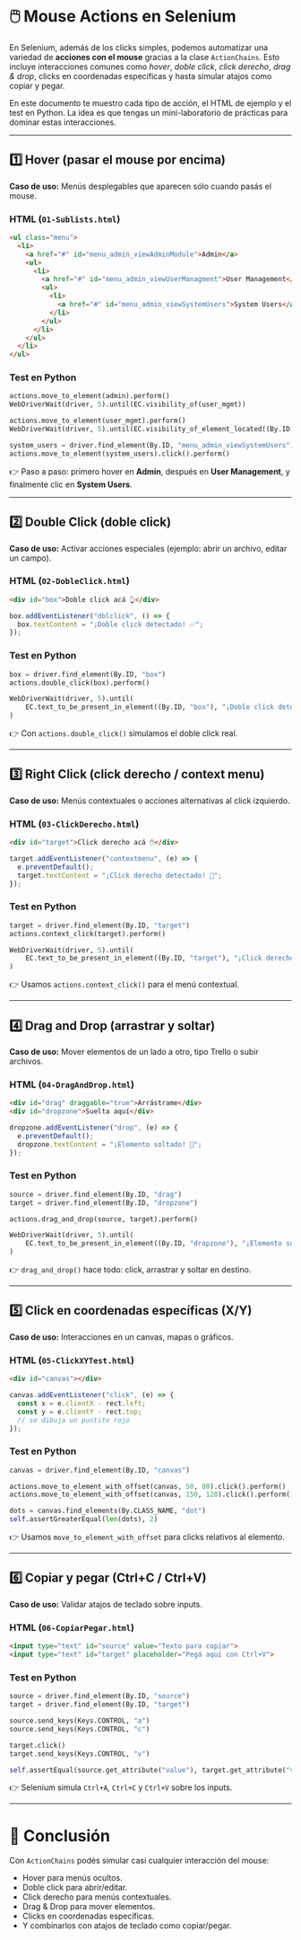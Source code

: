 # 🖱️ Mouse Actions en Selenium

En Selenium, además de los clicks simples, podemos automatizar una variedad de **acciones con el mouse** gracias a la clase `ActionChains`. Esto incluye interacciones comunes como *hover*, *doble click*, *click derecho*, *drag & drop*, clicks en coordenadas específicas y hasta simular atajos como copiar y pegar.

En este documento te muestro cada tipo de acción, el HTML de ejemplo y el test en Python. La idea es que tengas un mini-laboratorio de prácticas para dominar estas interacciones.

---

## 1️⃣ Hover (pasar el mouse por encima)

**Caso de uso:** Menús desplegables que aparecen sólo cuando pasás el mouse.

### HTML (`01-Sublists.html`)

```html
<ul class="menu">
  <li>
    <a href="#" id="menu_admin_viewAdminModule">Admin</a>
    <ul>
      <li>
        <a href="#" id="menu_admin_viewUserManagment">User Management</a>
        <ul>
          <li>
            <a href="#" id="menu_admin_viewSystemUsers">System Users</a>
          </li>
        </ul>
      </li>
    </ul>
  </li>
</ul>
```

### Test en Python

```python
actions.move_to_element(admin).perform()
WebDriverWait(driver, 5).until(EC.visibility_of(user_mgmt))

actions.move_to_element(user_mgmt).perform()
WebDriverWait(driver, 5).until(EC.visibility_of_element_located((By.ID, "menu_admin_viewSystemUsers")))

system_users = driver.find_element(By.ID, "menu_admin_viewSystemUsers")
actions.move_to_element(system_users).click().perform()
```

👉 Paso a paso: primero hover en **Admin**, después en **User Management**, y finalmente clic en **System Users**.

---

## 2️⃣ Double Click (doble click)

**Caso de uso:** Activar acciones especiales (ejemplo: abrir un archivo, editar un campo).

### HTML (`02-DobleClick.html`)

```html
<div id="box">Doble click acá 👆</div>
```

```javascript
box.addEventListener("dblclick", () => {
  box.textContent = "¡Doble click detectado! ✅";
});
```

### Test en Python

```python
box = driver.find_element(By.ID, "box")
actions.double_click(box).perform()

WebDriverWait(driver, 5).until(
    EC.text_to_be_present_in_element((By.ID, "box"), "¡Doble click detectado!")
)
```

👉 Con `actions.double_click()` simulamos el doble click real.

---

## 3️⃣ Right Click (click derecho / context menu)

**Caso de uso:** Menús contextuales o acciones alternativas al click izquierdo.

### HTML (`03-ClickDerecho.html`)

```html
<div id="target">Click derecho acá 🖱️</div>
```

```javascript
target.addEventListener("contextmenu", (e) => {
  e.preventDefault();
  target.textContent = "¡Click derecho detectado! 🎯";
});
```

### Test en Python

```python
target = driver.find_element(By.ID, "target")
actions.context_click(target).perform()

WebDriverWait(driver, 5).until(
    EC.text_to_be_present_in_element((By.ID, "target"), "¡Click derecho detectado!")
)
```

👉 Usamos `actions.context_click()` para el menú contextual.

---

## 4️⃣ Drag and Drop (arrastrar y soltar)

**Caso de uso:** Mover elementos de un lado a otro, tipo Trello o subir archivos.

### HTML (`04-DragAndDrop.html`)

```html
<div id="drag" draggable="true">Arrástrame</div>
<div id="dropzone">Suelta aquí</div>
```

```javascript
dropzone.addEventListener("drop", (e) => {
  e.preventDefault();
  dropzone.textContent = "¡Elemento soltado! 🎯";
});
```

### Test en Python

```python
source = driver.find_element(By.ID, "drag")
target = driver.find_element(By.ID, "dropzone")

actions.drag_and_drop(source, target).perform()

WebDriverWait(driver, 5).until(
    EC.text_to_be_present_in_element((By.ID, "dropzone"), "¡Elemento soltado!")
)
```

👉 `drag_and_drop()` hace todo: click, arrastrar y soltar en destino.

---

## 5️⃣ Click en coordenadas específicas (X/Y)

**Caso de uso:** Interacciones en un canvas, mapas o gráficos.

### HTML (`05-ClickXYTest.html`)

```html
<div id="canvas"></div>
```

```javascript
canvas.addEventListener("click", (e) => {
  const x = e.clientX - rect.left;
  const y = e.clientY - rect.top;
  // se dibuja un puntito rojo
});
```

### Test en Python

```python
canvas = driver.find_element(By.ID, "canvas")

actions.move_to_element_with_offset(canvas, 50, 80).click().perform()
actions.move_to_element_with_offset(canvas, 150, 120).click().perform()

dots = canvas.find_elements(By.CLASS_NAME, "dot")
self.assertGreaterEqual(len(dots), 2)
```

👉 Usamos `move_to_element_with_offset` para clicks relativos al elemento.

---

## 6️⃣ Copiar y pegar (Ctrl+C / Ctrl+V)

**Caso de uso:** Validar atajos de teclado sobre inputs.

### HTML (`06-CopiarPegar.html`)

```html
<input type="text" id="source" value="Texto para copiar">
<input type="text" id="target" placeholder="Pegá aquí con Ctrl+V">
```

### Test en Python

```python
source = driver.find_element(By.ID, "source")
target = driver.find_element(By.ID, "target")

source.send_keys(Keys.CONTROL, "a")
source.send_keys(Keys.CONTROL, "c")

target.click()
target.send_keys(Keys.CONTROL, "v")

self.assertEqual(source.get_attribute("value"), target.get_attribute("value"))
```

👉 Selenium simula `Ctrl+A`, `Ctrl+C` y `Ctrl+V` sobre los inputs.

---

# 🎯 Conclusión

Con `ActionChains` podés simular casi cualquier interacción del mouse:

* Hover para menús ocultos.
* Doble click para abrir/editar.
* Click derecho para menús contextuales.
* Drag & Drop para mover elementos.
* Clicks en coordenadas específicas.
* Y combinarlos con atajos de teclado como copiar/pegar.

